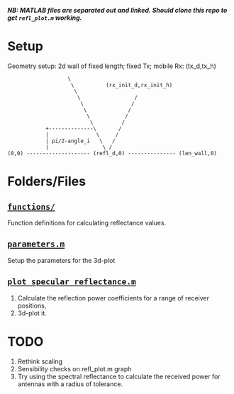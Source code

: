 ***NB: MATLAB files are separated out and linked. Should clone this repo to get `refl_plot.m` working.***

# Setup
Geometry setup: 2d wall of fixed length; fixed Tx; mobile Rx:
                 (tx_d,tx_h)                                              
                                                                        
                       \                                                
                        \          (rx_init_d,rx_init_h)                  
                         \                                              
                          \                 /                           
                           \               /                            
                            \             /                             
                             \           /                              
                              \         /                               
                +--------------\       /                                
                |               \     /                                 
                | pi/2-angle_i   \   /                                  
                |                 \ /                                   
    (0,0) -------------------- (refl_d,0) --------------- (len_wall,0)
# Folders/Files
## [`functions/`](https://github.com/AndyWhelan/DCU-Project-2025/blob/main/functions/)
Function definitions for calculating reflectance values.

## [`parameters.m`](https://github.com/AndyWhelan/DCU-Project-2025/blob/main/parameters.m)
Setup the parameters for the 3d-plot

## [`plot_specular_reflectance.m`](https://github.com/AndyWhelan/DCU-Project-2025/blob/main/plot_specular_reflectance.m)
1. Calculate the reflection power coefficients for a range of receiver positions,
2. 3d-plot it.

# TODO
1. Rethink scaling
2. Sensibility checks on refl_plot.m graph
3. Try using the spectral reflectance to calculate the received power for antennas with a radius of tolerance.
